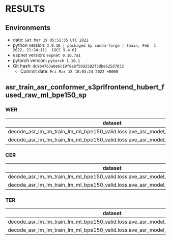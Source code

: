 <!-- Generated by scripts/utils/show_asr_result.sh -->
# RESULTS
## Environments
- date: `Sat Mar 19 05:51:35 UTC 2022`
- python version: `3.9.10 | packaged by conda-forge | (main, Feb  1 2022, 21:24:11)  [GCC 9.4.0]`
- espnet version: `espnet 0.10.7a1`
- pytorch version: `pytorch 1.10.1`
- Git hash: `dc9b4763a0e6c19f8e8f5b92582f3dbe625d7032`
  - Commit date: `Fri Mar 18 18:03:24 2022 +0000`

## asr_train_asr_conformer_s3prlfrontend_hubert_fused_raw_ml_bpe150_sp
### WER

|dataset|Snt|Wrd|Corr|Sub|Del|Ins|Err|S.Err|
|---|---|---|---|---|---|---|---|---|
|decode_asr_lm_lm_train_lm_ml_bpe150_valid.loss.ave_asr_model_valid.acc.ave/dev_ml|369|2345|75.6|20.9|3.5|2.3|26.7|69.1|
|decode_asr_lm_lm_train_lm_ml_bpe150_valid.loss.ave_asr_model_valid.acc.ave/test_ml|1062|6136|66.5|28.5|5.0|2.4|35.9|72.0|

### CER

|dataset|Snt|Wrd|Corr|Sub|Del|Ins|Err|S.Err|
|---|---|---|---|---|---|---|---|---|
|decode_asr_lm_lm_train_lm_ml_bpe150_valid.loss.ave_asr_model_valid.acc.ave/dev_ml|369|21321|96.2|2.0|1.8|0.9|4.6|69.1|
|decode_asr_lm_lm_train_lm_ml_bpe150_valid.loss.ave_asr_model_valid.acc.ave/test_ml|1062|57065|93.4|3.2|3.4|1.2|7.8|72.0|

### TER

|dataset|Snt|Wrd|Corr|Sub|Del|Ins|Err|S.Err|
|---|---|---|---|---|---|---|---|---|
|decode_asr_lm_lm_train_lm_ml_bpe150_valid.loss.ave_asr_model_valid.acc.ave/dev_ml|369|13402|93.8|4.0|2.2|0.9|7.1|69.1|
|decode_asr_lm_lm_train_lm_ml_bpe150_valid.loss.ave_asr_model_valid.acc.ave/test_ml|1062|35911|89.9|6.4|3.8|1.2|11.4|70.6|

